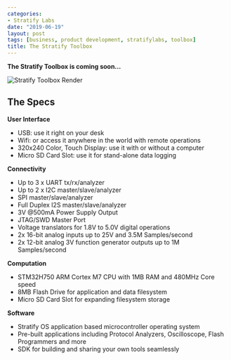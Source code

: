 ```yaml
---
categories:
- Stratify Labs
date: "2019-06-19"
layout: post
tags: [business, product development, stratifylabs, toolbox]
title: The Stratify Toolbox
---
```

**The Stratify Toolbox is coming soon...**

![Stratify Toolbox Render](/images/toolbox-render.png)

## The Specs

**User Interface**

- USB: use it right on your desk
- Wifi: or access it anywhere in the world with remote operations
- 320x240 Color, Touch Display: use it with or without a computer
- Micro SD Card Slot: use it for stand-alone data logging

**Connectivity**

- Up to 3 x UART tx/rx/analyzer
- Up to 2 x I2C master/slave/analyzer
- SPI master/slave/analyzer
- Full Duplex I2S master/slave/analyzer
- 3V @500mA Power Supply Output
- JTAG/SWD Master Port
- Voltage translators for 1.8V to 5.0V digital operations
- 2x 16-bit analog inputs up to 25V and 3.5M Samples/second
- 2x 12-bit analog 3V function generator outputs up to 1M Samples/second

**Computation**

- STM32H750 ARM Cortex M7 CPU with 1MB RAM and 480MHz Core speed
- 8MB Flash Drive for application and data filesystem
- Micro SD Card Slot for expanding filesystem storage

**Software**

- Stratify OS application based microcontroller operating system
- Pre-built applications including Protocol Analyzers, Oscilloscope, Flash Programmers and more
- SDK for building and sharing your own tools seamlessly
